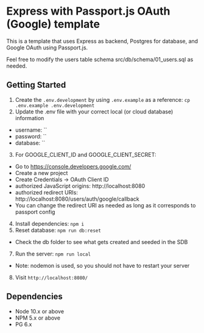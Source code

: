 Express with Passport.js OAuth (Google) template
=========

This is a template that uses Express as backend, Postgres for database, and Google OAuth using Passport.js.

Feel free to modify the users table schema src/db/schema/01_users.sql as needed.


## Getting Started

1. Create the `.env.development` by using `.env.example` as a reference: `cp .env.example .env.development`
2. Update the .env file with your correct local (or cloud database) information 
  - username: `` 
  - password: `` 
  - database: ``
3. For GOOGLE_CLIENT_ID and GOOGLE_CLIENT_SECRET: 
  - Go to https://console.developers.google.com/
  - Create a new project
  - Create Credentials -> OAuth Client ID
  - authorized JavaScript origins: http://localhost:8080
  - authorized redirect URIs: http://localhost:8080/users/auth/google/callback
  - You can change the redirect URI as needed as long as it corresponds to passport config
4. Install dependencies: `npm i`
5. Reset database: `npm run db:reset`
  - Check the db folder to see what gets created and seeded in the SDB
7. Run the server: `npm run local`
  - Note: nodemon is used, so you should not have to restart your server
8. Visit `http://localhost:8080/`


## Dependencies

- Node 10.x or above
- NPM 5.x or above
- PG 6.x
